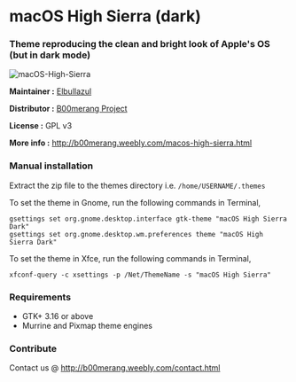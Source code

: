 # macOS High Sierra (dark)
### Theme reproducing the clean and bright look of Apple's OS (but in dark mode)

![macOS-High-Sierra](https://b00merang.weebly.com/uploads/1/6/8/1/16813022/macos-high-sierra-2_orig.png)

**Maintainer :** [Elbullazul](https://github.com/Elbullazul)

**Distributor :** [B00merang Project](https://github.com/B00merang-Project)

**License :** GPL v3

**More info :** http://b00merang.weebly.com/macos-high-sierra.html

### Manual installation

Extract the zip file to the themes directory i.e. `/home/USERNAME/.themes`

To set the theme in Gnome, run the following commands in Terminal,

```
gsettings set org.gnome.desktop.interface gtk-theme "macOS High Sierra Dark"
gsettings set org.gnome.desktop.wm.preferences theme "macOS High Sierra Dark"
```

To set the theme in Xfce, run the following commands in Terminal,

```
xfconf-query -c xsettings -p /Net/ThemeName -s "macOS High Sierra"
```

### Requirements

- GTK+ 3.16 or above
- Murrine and Pixmap theme engines

### Contribute

Contact us @ http://b00merang.weebly.com/contact.html
